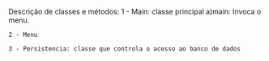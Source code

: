 Descrição de classes e métodos:
	1 - Main: classe principal
		a)main: Invoca o menu.

	2 - Menu

	3 - Persistencia: classe que controla o acesso ao banco de dados